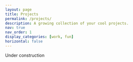 ```yaml
---
layout: page
title: Projects
permalink: /projects/
description: A growing collection of your cool projects.
nav: true
nav_order: 1
display_categories: [work, fun]
horizontal: false
---
```


Under construction